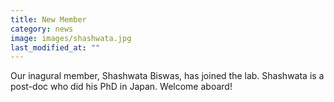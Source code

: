 ```yaml
---
title: New Member
category: news
image: images/shashwata.jpg
last_modified_at: ""
---
```


Our inagural member, Shashwata Biswas, has joined the lab. Shashwata is a post-doc who did his PhD in Japan. Welcome aboard!